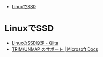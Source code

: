 - [LinuxでSSD](#linux%E3%81%A7ssd)

# LinuxでSSD

- [LinuxのSSD設定 - Qiita](https://qiita.com/kiida/items/67bda4881fef5444fbe5)
- [TRIM/UNMAP のサポート | Microsoft Docs](https://docs.microsoft.com/ja-jp/azure/virtual-machines/linux/configure-lvm#trimunmap-support)
